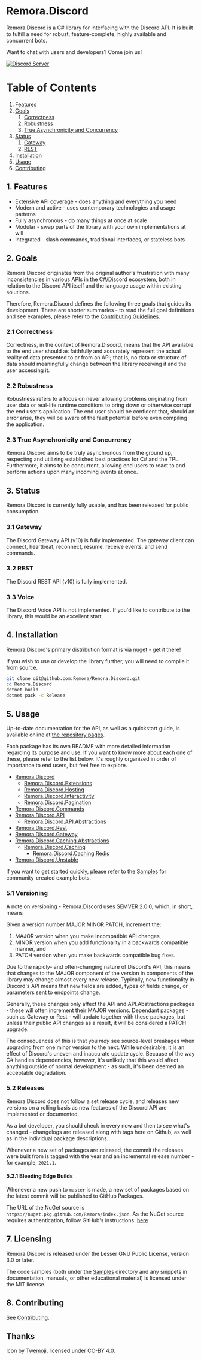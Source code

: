 Remora.Discord
==============

Remora.Discord is a C# library for interfacing with the Discord API. It is built
to fulfill a need for robust, feature-complete, highly available and concurrent 
bots.

Want to chat with users and developers? Come join us!

[![Discord Server][5]][4] 

# Table of Contents
1. [Features](#1-features)
2. [Goals](#2-goals)
    1. [Correctness](#21-correctness)
    2. [Robustness](#22-robustness)
    3. [True Asynchronicity and Concurrency](#23-true-asynchronicity-and-concurrency)
3. [Status](#3-status)
    1. [Gateway](#31-gateway)
    2. [REST](#32-rest)
4. [Installation](#4-installation)
5. [Usage](#5-usage)
6. [Contributing](.github/CONTRIBUTING.md)

## 1. Features
  * Extensive API coverage - does anything and everything you need
  * Modern and active - uses contemporary technologies and usage patterns
  * Fully asynchronous - do many things at once at scale
  * Modular - swap parts of the library with your own implementations at will
  * Integrated - slash commands, traditional interfaces, or stateless bots

## 2. Goals
Remora.Discord originates from the original author's frustration with many 
inconsistencies in various APIs in the C#/Discord ecosystem, both in relation to
the Discord API itself and the language usage within existing solutions.

Therefore, Remora.Discord defines the following three goals that guides its 
development. These are shorter summaries - to read the full goal definitions and
see examples, please refer to the [Contributing Guidelines][2].

### 2.1 Correctness
Correctness, in the context of Remora.Discord, means that the API available to 
the end user should as faithfully and accurately represent the actual reality of
data presented to or from an API; that is, no data or structure of data should 
meaningfully change between the library receiving it and the user accessing it.

### 2.2 Robustness
Robustness refers to a focus on never allowing problems originating from user 
data or real-life runtime conditions to bring down or otherwise corrupt the end 
user's application. The end user should be confident that, should an error 
arise, they will be aware of the fault potential before even compiling the 
application.

### 2.3 True Asynchronicity and Concurrency
Remora.Discord aims to be truly asynchronous from the ground up, respecting and
utilizing established best practices for C# and the TPL. Furthermore, it aims to
be concurrent, allowing end users to react to and perform actions upon many 
incoming events at once.

## 3. Status
Remora.Discord is currently fully usable, and has been released for public 
consumption.

### 3.1 Gateway
The Discord Gateway API (v10) is fully implemented. The gateway client can 
connect, heartbeat, reconnect, resume, receive events, and send commands.

### 3.2 REST
The Discord REST API (v10) is fully implemented.

### 3.3 Voice
The Discord Voice API is not implemented. If you'd like to contribute to the 
library, this would be an excellent start.

## 4. Installation
Remora.Discord's primary distribution format is via [nuget][3] - get it there!

If you wish to use or develop the library further, you will need to compile it 
from source.

```bash
git clone git@github.com:Remora/Remora.Discord.git
cd Remora.Discord
dotnet build
dotnet pack -c Release
```

## 5. Usage
Up-to-date documentation for the API, as well as a quickstart guide, is 
available online at [the repository pages][1].

Each package has its own README with more detailed information regarding its 
purpose and use. If you want to know more about each one of these, please refer
to the list below. It's roughly organized in order of importance to end users, 
but feel free to explore.

  * [Remora.Discord](Remora.Discord/README.md)
    * [Remora.Discord.Extensions](Remora.Discord.Extensions/README.md)
    * [Remora.Discord.Hosting](Remora.Discord.Hosting/README.md)
    * [Remora.Discord.Interactivity](Remora.Discord.Interactivity/README.md)
    * [Remora.Discord.Pagination](Remora.Discord.Pagination/README.md)
  * [Remora.Discord.Commands](Remora.Discord.Commands/README.md)
  * [Remora.Discord.API](Backend/Remora.Discord.API/README.md)
    * [Remora.Discord.API.Abstractions](Backend/Remora.Discord.API.Abstractions/README.md)
  * [Remora.Discord.Rest](Backend/Remora.Discord.Rest/README.md)
  * [Remora.Discord.Gateway](Backend/Remora.Discord.Gateway/README.md)
  * [Remora.Discord.Caching.Abstractions](Backend/Remora.Discord.Caching.Abstractions/README.md)
    * [Remora.Discord.Caching](Backend/Remora.Discord.Caching/README.md)
      * [Remora.Discord.Caching.Redis](Backend/Remora.Discord.Caching.Redis/README.md)
  * [Remora.Discord.Unstable](Backend/Remora.Discord.Unstable/README.md)

If you want to get started quickly, please refer to the [Samples][7] for 
community-created example bots.

### 5.1 Versioning
A note on versioning - Remora.Discord uses SEMVER 2.0.0, which, in short, means

Given a version number MAJOR.MINOR.PATCH, increment the:

  1. MAJOR version when you make incompatible API changes,
  2. MINOR version when you add functionality in a backwards compatible manner,
     and
  3. PATCH version when you make backwards compatible bug fixes.

Due to the rapidly- and often-changing nature of Discord's API, this means that 
changes to the MAJOR component of the version in components of the library may
change almost every new release. Typically, new functionality in Discord's API
means that new fields are added, types of fields change, or parameters sent to 
endpoints change.

Generally, these changes only affect the API and API.Abstractions packages - 
these will often increment their MAJOR versions. Dependant packages - such as 
Gateway or Rest - will update together with these packages, but unless their 
public API changes as a result, it will be considered a PATCH upgrade.

The consequences of this is that you *may* see source-level breakages when 
upgrading from one minor version to the next. While undesirable, it is an effect
of Discord's uneven and inaccurate update cycle. Because of the way C# handles
dependencies, however, it's unlikely that this would affect anything outside of 
normal development - as such, it's been deemed an acceptable degradation.

### 5.2 Releases
Remora.Discord does not follow a set release cycle, and releases new versions 
on a rolling basis as new features of the Discord API are implemented or 
documented.

As a bot developer, you should check in every now and then to see what's 
changed - changelogs are released along with tags here on Github, as well as in
the individual package descriptions.

Whenever a new set of packages are released, the commit the releases were built 
from is tagged with the year and an incremental release number - for example,
`2021.1`.

#### 5.2.1 Bleeding Edge Builds
Whenever a new push to `master` is made, a new set of packages based on the 
latest commit will be published to GitHub Packages.

The URL of the NuGet source is `https://nuget.pkg.github.com/Remora/index.json`.
As the NuGet source requires authentication, follow GitHub's instructions: [here][9]

## 7. Licensing
Remora.Discord is released under the Lesser GNU Public License, version 3.0 or 
later. 

The code samples (both under the [Samples](Samples) directory and any snippets 
in documentation, manuals, or other educational material) is licensed under the 
MIT license.

## 8. Contributing
See [Contributing][2].

## Thanks
Icon by [Twemoji][6], licensed under CC-BY 4.0.

[1]: https://remora.github.io/Remora.Discord/
[2]: .github/CONTRIBUTING.md
[3]: https://www.nuget.org/packages/Remora.Discord/
[4]: https://discord.gg/tRJbg8HNdt
[5]: https://img.shields.io/static/v1?label=Chat&message=on%20Discord&color=7289da&logo=discord
[6]: https://twemoji.twitter.com/
[7]: https://github.com/Remora/Remora.Discord/tree/master/Samples
[8]: https://github.com/Remora?tab=packages&repo_name=Remora.Discord
[9]: https://docs.github.com/en/packages/working-with-a-github-packages-registry/working-with-the-nuget-registry#authenticating-to-github-packages
